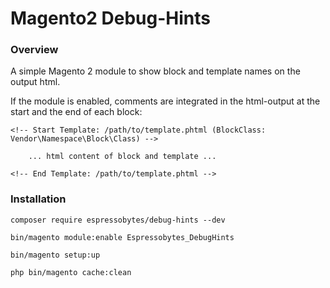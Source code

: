 # Magento2 Debug-Hints

### Overview

A simple Magento 2 module to show block and template names on the output html.

If the module is enabled, comments are integrated in the html-output at the start and the end of each block:

    <!-- Start Template: /path/to/template.phtml (BlockClass: Vendor\Namespace\Block\Class) -->

        ... html content of block and template ...

    <!-- End Template: /path/to/template.phtml -->

### Installation

    composer require espressobytes/debug-hints --dev

    bin/magento module:enable Espressobytes_DebugHints

    bin/magento setup:up

    php bin/magento cache:clean




